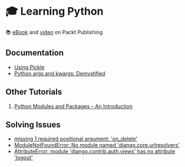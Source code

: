# :mortar_board: Learning Python

:books: [eBook][ebook] and [video][video] on Packt Publishing

## Documentation

- [Using Pickle](https://wiki.python.org/moin/UsingPickle)
- [Python args and kwargs: Demystified](https://realpython.com/python-kwargs-and-args/)

[ebook]: https://www.packtpub.com/product/learning-python/9781783551712
[video]: https://www.packtpub.com/product/learning-python-video/9781788995115

## Other Tutorials

1. [Python Modules and Packages – An Introduction](https://realpython.com/python-modules-packages/)

## Solving Issues

- [missing 1 required positional argument: 'on_delete'](https://stackoverflow.com/questions/44026548/getting-typeerror-init-missing-1-required-positional-argument-on-delete)
- [ModuleNotFoundError: No module named 'django.core.urlresolvers'](https://stackoverflow.com/questions/43139081/importerror-no-module-named-django-core-urlresolvers)
- [AttributeError: module 'django.contrib.auth.views' has no attribute 'logout'](https://stackoverflow.com/a/51839169)
